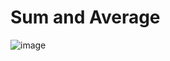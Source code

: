 <h1>Sum and Average</h1>

![image](https://github.com/user-attachments/assets/5ab2ccb0-2d50-49e9-8bd2-68b83121bc33)
